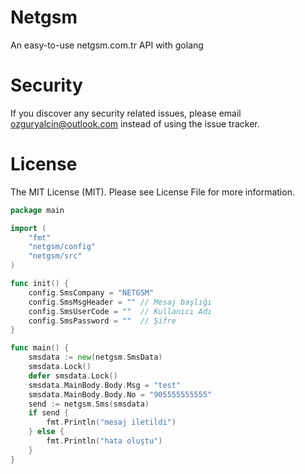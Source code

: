 # Netgsm
An easy-to-use netgsm.com.tr API with golang

# Security
If you discover any security related issues, please email ozguryalcin@outlook.com instead of using the issue tracker.

# License
The MIT License (MIT). Please see License File for more information.


```go
package main

import (
	"fmt"
	"netgsm/config"
	"netgsm/src"
)

func init() {
	config.SmsCompany = "NETGSM"
	config.SmsMsgHeader = "" // Mesaj başlığı
	config.SmsUserCode = ""  // Kullanıcı Adı
	config.SmsPassword = ""  // Şifre
}

func main() {
	smsdata := new(netgsm.SmsData)
	smsdata.Lock()
	defer smsdata.Lock()
	smsdata.MainBody.Body.Msg = "test"
	smsdata.MainBody.Body.No = "905555555555"
	send := netgsm.Sms(smsdata)
	if send {
		fmt.Println("mesaj iletildi")
	} else {
		fmt.Println("hata oluştu")
	}
}
```
